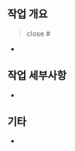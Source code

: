 ## 작업 개요

<!-- 완료한 이슈번호 -->
> close #
<!--  주요 작업 내용 간단히 -->
- 

## 작업 세부사항

<!--  설명이 필요한 세부 사항 -->
- 

## 기타

<!-- 관련 다른 이슈 혹은 참고 사항 -->
- 
